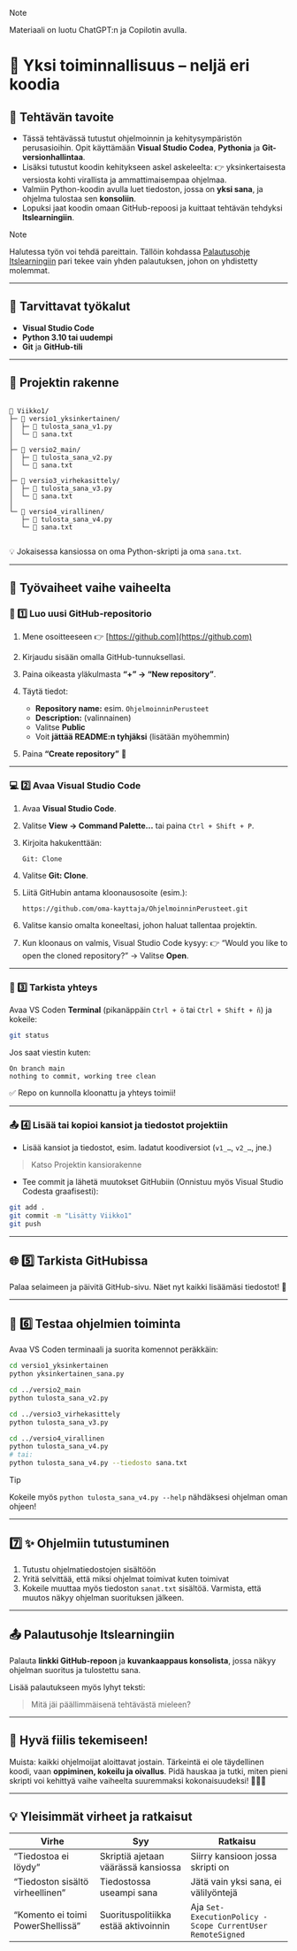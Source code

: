 > [!NOTE]
> Materiaali on luotu ChatGPT:n ja Copilotin avulla.

# 🐍 Yksi toiminnallisuus – neljä eri koodia

## 🎯 Tehtävän tavoite

* Tässä tehtävässä tutustut ohjelmoinnin ja kehitysympäristön perusasioihin.
Opit käyttämään **Visual Studio Codea**, **Pythonia** ja **Git-versionhallintaa**.
* Lisäksi tutustut koodin kehitykseen askel askeleelta: 👉 yksinkertaisesta versiosta kohti virallista ja ammattimaisempaa ohjelmaa. 
* Valmiin Python-koodin avulla luet tiedoston, jossa on **yksi sana**, ja ohjelma tulostaa sen **konsoliin**.
* Lopuksi jaat koodin omaan GitHub-repoosi ja kuittaat tehtävän tehdyksi **Itslearningiin**.

> [!NOTE]
> Halutessa työn voi tehdä pareittain. Tällöin kohdassa [Palautusohje Itslearningiin](#-palautusohje-itslearningiin) pari tekee vain yhden palautuksen, johon on yhdistetty molemmat.

---

## 🧰 Tarvittavat työkalut

* **Visual Studio Code**
* **Python 3.10 tai uudempi**
* **Git** ja **GitHub-tili**

---

## 📁 Projektin rakenne

```

📁 Viikko1/
├─ 📁 versio1_yksinkertainen/
│  ├─ 🐍 tulosta_sana_v1.py
│  └─ 📄 sana.txt
│
├─ 📁 versio2_main/
│  ├─ 🐍 tulosta_sana_v2.py
│  └─ 📄 sana.txt
│
├─ 📁 versio3_virhekasittely/
│  ├─ 🐍 tulosta_sana_v3.py
│  └─ 📄 sana.txt
│
└─ 📁 versio4_virallinen/
   ├─ 🐍 tulosta_sana_v4.py
   └─ 📄 sana.txt


```

💡 Jokaisessa kansiossa on oma Python-skripti ja oma `sana.txt`.

---

## 🧭 Työvaiheet vaihe vaiheelta

### 🧱 1️⃣ Luo uusi GitHub-repositorio

1. Mene osoitteeseen 👉 [https://github.com](https://github.com)
2. Kirjaudu sisään omalla GitHub-tunnuksellasi.
3. Paina oikeasta yläkulmasta **“+” → “New repository”**.
4. Täytä tiedot:

   * **Repository name:** esim. `OhjelmoinninPerusteet`
   * **Description:** (valinnainen)
   * Valitse **Public**
   * Voit **jättää README:n tyhjäksi** (lisätään myöhemmin)
5. Paina **“Create repository”** 🎉

---

### 💻 2️⃣ Avaa Visual Studio Code

1. Avaa **Visual Studio Code**.
2. Valitse **View → Command Palette...** tai paina `Ctrl + Shift + P`.
3. Kirjoita hakukenttään:

   ```
   Git: Clone
   ```
4. Valitse **Git: Clone**.
5. Liitä GitHubin antama kloonausosoite (esim.):

   ```
   https://github.com/oma-kayttaja/OhjelmoinninPerusteet.git
   ```
6. Valitse kansio omalta koneeltasi, johon haluat tallentaa projektin.
7. Kun kloonaus on valmis, Visual Studio Code kysyy:
   👉 “Would you like to open the cloned repository?”
   → Valitse **Open**.

---

### 🧩 3️⃣ Tarkista yhteys

Avaa VS Coden **Terminal** (pikanäppäin `Ctrl + ö` tai `Ctrl + Shift + ñ`) ja kokeile:

```bash
git status
```

Jos saat viestin kuten:

```
On branch main
nothing to commit, working tree clean
```

✅ Repo on kunnolla kloonattu ja yhteys toimii!

---

### 📤 4️⃣ Lisää tai kopioi kansiot ja tiedostot projektiin

* Lisää kansiot ja tiedostot, esim. ladatut koodiversiot (`v1_…`, `v2_…`, jne.)
> Katso Projektin kansiorakenne
* Tee commit ja lähetä muutokset GitHubiin (Onnistuu myös Visual Studio Codesta graafisesti):

```bash
git add .
git commit -m "Lisätty Viikko1"
git push
```

---

## 🌐 5️⃣ Tarkista GitHubissa

Palaa selaimeen ja päivitä GitHub-sivu.
Näet nyt kaikki lisäämäsi tiedostot! 🎉

---

## 🐍 6️⃣ Testaa ohjelmien toiminta

Avaa VS Coden terminaali ja suorita komennot peräkkäin:

```bash
cd versio1_yksinkertainen
python yksinkertainen_sana.py
````

```bash
cd ../versio2_main
python tulosta_sana_v2.py
```

```bash
cd ../versio3_virhekasittely
python tulosta_sana_v3.py
```

```bash
cd ../versio4_virallinen
python tulosta_sana_v4.py
# tai:
python tulosta_sana_v4.py --tiedosto sana.txt
```
> [!TIP]
> Kokeile myös `python tulosta_sana_v4.py --help` nähdäksesi ohjelman oman ohjeen!

---

## 7️⃣ ✨ Ohjelmiin tutustuminen

1. Tutustu ohjelmatiedostojen sisältöön
2. Yritä selvittää, että miksi ohjelmat toimivat kuten toimivat
3. Kokeile muuttaa myös tiedoston `sanat.txt` sisältöä. Varmista, että muutos näkyy ohjelman suorituksen jälkeen.

---

## 📤 Palautusohje Itslearningiin

Palauta **linkki GitHub-repoon** ja **kuvankaappaus konsolista**, jossa näkyy ohjelman suoritus ja tulostettu sana.

Lisää palautukseen myös lyhyt teksti:
> Mitä jäi päällimmäisenä tehtävästä mieleen?

---

## 💬 Hyvä fiilis tekemiseen!

Muista: kaikki ohjelmoijat aloittavat jostain.
Tärkeintä ei ole täydellinen koodi, vaan **oppiminen, kokeilu ja oivallus**.
Pidä hauskaa ja tutki, miten pieni skripti voi kehittyä vaihe vaiheelta suuremmaksi kokonaisuudeksi! 🚀💡😎

---

## 💡 Yleisimmät virheet ja ratkaisut

| Virhe | Syy | Ratkaisu |
|-------|-----|----------|
| “Tiedostoa ei löydy” | Skriptiä ajetaan väärässä kansiossa | Siirry kansioon jossa skripti on |
| “Tiedoston sisältö virheellinen” | Tiedostossa useampi sana | Jätä vain yksi sana, ei välilyöntejä |
| “Komento ei toimi PowerShellissä” | Suorituspolitiikka estää aktivoinnin | Aja `Set-ExecutionPolicy -Scope CurrentUser RemoteSigned` |